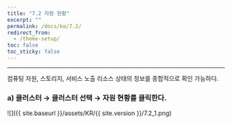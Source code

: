 ```yaml
---
title: "7.2 자원 현황"
excerpt: ""
permalink: /docs/ko/7.2/
redirect_from:
  - /theme-setup/
toc: false
toc_sticky: false
---
```


---
컴퓨팅 자원, 스토리지, 서비스 노출 리소스 상태의 정보를 종합적으로 확인 가능하다.

### a\) 클러스터 → 클러스터 선택 → 자원 현황를 클릭한다.
![]({{ site.baseurl }}/assets/KR/{{ site.version }}/7.2_1.png)
